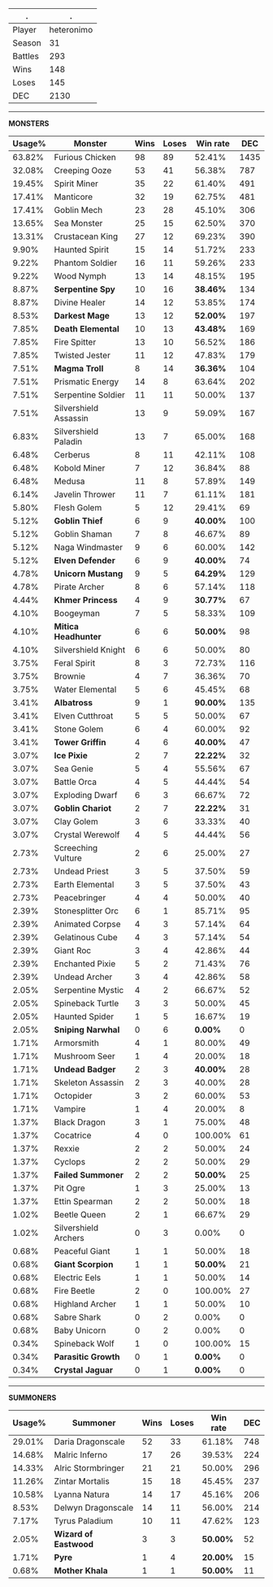 .|.
|-|-
Player|heteronimo
Season|31
Battles|293
Wins|148
Loses|145
DEC|2130

---
**MONSTERS**

Usage%|Monster|Wins|Loses|Win rate|DEC|
-|-|-|-|-|-|
63.82%|Furious Chicken|98|89|52.41%|1435|
32.08%|Creeping Ooze|53|41|56.38%|787|
19.45%|Spirit Miner|35|22|61.40%|491|
17.41%|Manticore|32|19|62.75%|481|
17.41%|Goblin Mech|23|28|45.10%|306|
13.65%|Sea Monster|25|15|62.50%|370|
13.31%|Crustacean King|27|12|69.23%|390|
9.90%|Haunted Spirit|15|14|51.72%|233|
9.22%|Phantom Soldier|16|11|59.26%|233|
9.22%|Wood Nymph|13|14|48.15%|195|
8.87%|**Serpentine Spy**|10|16|**38.46%**|134|
8.87%|Divine Healer|14|12|53.85%|174|
8.53%|**Darkest Mage**|13|12|**52.00%**|197|
7.85%|**Death Elemental**|10|13|**43.48%**|169|
7.85%|Fire Spitter|13|10|56.52%|186|
7.85%|Twisted Jester|11|12|47.83%|179|
7.51%|**Magma Troll**|8|14|**36.36%**|104|
7.51%|Prismatic Energy|14|8|63.64%|202|
7.51%|Serpentine Soldier|11|11|50.00%|137|
7.51%|Silvershield Assassin|13|9|59.09%|167|
6.83%|Silvershield Paladin|13|7|65.00%|168|
6.48%|Cerberus|8|11|42.11%|108|
6.48%|Kobold Miner|7|12|36.84%|88|
6.48%|Medusa|11|8|57.89%|149|
6.14%|Javelin Thrower|11|7|61.11%|181|
5.80%|Flesh Golem|5|12|29.41%|69|
5.12%|**Goblin Thief**|6|9|**40.00%**|100|
5.12%|Goblin Shaman|7|8|46.67%|89|
5.12%|Naga Windmaster|9|6|60.00%|142|
5.12%|**Elven Defender**|6|9|**40.00%**|74|
4.78%|**Unicorn Mustang**|9|5|**64.29%**|129|
4.78%|Pirate Archer|8|6|57.14%|118|
4.44%|**Khmer Princess**|4|9|**30.77%**|67|
4.10%|Boogeyman|7|5|58.33%|109|
4.10%|**Mitica Headhunter**|6|6|**50.00%**|98|
4.10%|Silvershield Knight|6|6|50.00%|80|
3.75%|Feral Spirit|8|3|72.73%|116|
3.75%|Brownie|4|7|36.36%|70|
3.75%|Water Elemental|5|6|45.45%|68|
3.41%|**Albatross**|9|1|**90.00%**|135|
3.41%|Elven Cutthroat|5|5|50.00%|67|
3.41%|Stone Golem|6|4|60.00%|92|
3.41%|**Tower Griffin**|4|6|**40.00%**|47|
3.07%|**Ice Pixie**|2|7|**22.22%**|32|
3.07%|Sea Genie|5|4|55.56%|67|
3.07%|Battle Orca|4|5|44.44%|54|
3.07%|Exploding Dwarf|6|3|66.67%|72|
3.07%|**Goblin Chariot**|2|7|**22.22%**|31|
3.07%|Clay Golem|3|6|33.33%|40|
3.07%|Crystal Werewolf|4|5|44.44%|56|
2.73%|Screeching Vulture|2|6|25.00%|27|
2.73%|Undead Priest|3|5|37.50%|59|
2.73%|Earth Elemental|3|5|37.50%|43|
2.73%|Peacebringer|4|4|50.00%|40|
2.39%|Stonesplitter Orc|6|1|85.71%|95|
2.39%|Animated Corpse|4|3|57.14%|64|
2.39%|Gelatinous Cube|4|3|57.14%|54|
2.39%|Giant Roc|3|4|42.86%|44|
2.39%|Enchanted Pixie|5|2|71.43%|76|
2.39%|Undead Archer|3|4|42.86%|58|
2.05%|Serpentine Mystic|4|2|66.67%|52|
2.05%|Spineback Turtle|3|3|50.00%|45|
2.05%|Haunted Spider|1|5|16.67%|19|
2.05%|**Sniping Narwhal**|0|6|**0.00%**|0|
1.71%|Armorsmith|4|1|80.00%|49|
1.71%|Mushroom Seer|1|4|20.00%|18|
1.71%|**Undead Badger**|2|3|**40.00%**|28|
1.71%|Skeleton Assassin|2|3|40.00%|28|
1.71%|Octopider|3|2|60.00%|53|
1.71%|Vampire|1|4|20.00%|8|
1.37%|Black Dragon|3|1|75.00%|48|
1.37%|Cocatrice|4|0|100.00%|61|
1.37%|Rexxie|2|2|50.00%|24|
1.37%|Cyclops|2|2|50.00%|29|
1.37%|**Failed Summoner**|2|2|**50.00%**|25|
1.37%|Pit Ogre|1|3|25.00%|13|
1.37%|Ettin Spearman|2|2|50.00%|18|
1.02%|Beetle Queen|2|1|66.67%|29|
1.02%|Silvershield Archers|0|3|0.00%|0|
0.68%|Peaceful Giant|1|1|50.00%|18|
0.68%|**Giant Scorpion**|1|1|**50.00%**|21|
0.68%|Electric Eels|1|1|50.00%|14|
0.68%|Fire Beetle|2|0|100.00%|27|
0.68%|Highland Archer|1|1|50.00%|10|
0.68%|Sabre Shark|0|2|0.00%|0|
0.68%|Baby Unicorn|0|2|0.00%|0|
0.34%|Spineback Wolf|1|0|100.00%|15|
0.34%|**Parasitic Growth**|0|1|**0.00%**|0|
0.34%|**Crystal Jaguar**|0|1|**0.00%**|0|

---
**SUMMONERS**

Usage%|Summoner|Wins|Loses|Win rate|DEC|
-|-|-|-|-|-|
29.01%|Daria Dragonscale|52|33|61.18%|748|
14.68%|Malric Inferno|17|26|39.53%|224|
14.33%|Alric Stormbringer|21|21|50.00%|296|
11.26%|Zintar Mortalis|15|18|45.45%|237|
10.58%|Lyanna Natura|14|17|45.16%|206|
8.53%|Delwyn Dragonscale|14|11|56.00%|214|
7.17%|Tyrus Paladium|10|11|47.62%|123|
2.05%|**Wizard of Eastwood**|3|3|**50.00%**|52|
1.71%|**Pyre**|1|4|**20.00%**|15|
0.68%|**Mother Khala**|1|1|**50.00%**|11|
